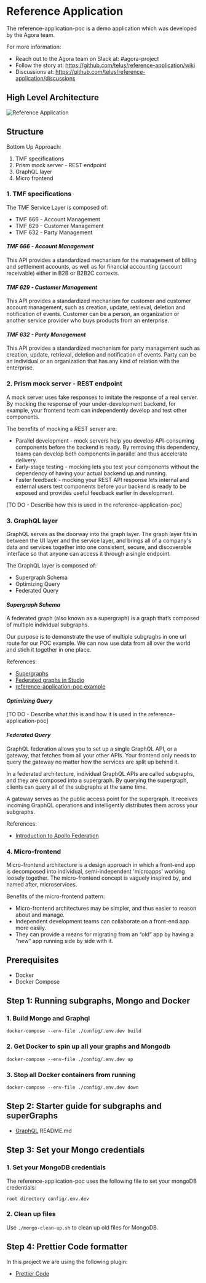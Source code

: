 # Reference Application

The reference-application-poc is a demo application which was developed by the Agora team.

For more information:

- Reach out to the Agora team on Slack at: #agora-project
- Follow the story at: <https://github.com/telus/reference-application/wiki>
- Discussions at: <https://github.com/telus/reference-application/discussions>

## High Level Architecture

![Reference Application](https://user-images.githubusercontent.com/1566236/137525278-8bed145b-ffb8-464a-b83f-ed724a502ad8.png)

## Structure

Bottom Up Approach:

1. TMF specifications
2. Prism mock server - REST endpoint
3. GraphQL layer
4. Micro frontend

### 1. TMF specifications

The TMF Service Layer is composed of:

- TMF 666 - Account Management
- TMF 629 - Customer Management
- TMF 632 - Party Management

#### *TMF 666 - Account Management*

This API provides a standardized mechanism for the management of billing and settlement accounts, as well as for financial accounting (account receivable) either in B2B or B2B2C contexts.

#### *TMF 629 - Customer Management*

This API provides a standardized mechanism for customer and customer account management, such as creation, update, retrieval, deletion and notification of events. Customer can be a person, an organization or another service provider who buys products from an enterprise.

#### *TMF 632 - Party Management*

This API provides a standardized mechanism for party management such as creation, update, retrieval, deletion and notification of events. Party can be an individual or an organization that has any kind of relation with the enterprise.

### 2. Prism mock server - REST endpoint

A mock server uses fake responses to imitate the response of a real server. By mocking the response of your under-development backend, for example, your frontend team can independently develop and test other components.

The benefits of mocking a REST server are:

- Parallel development - mock servers help you develop API-consuming components before the backend is ready. By removing this dependency, teams can develop both components in parallel and thus accelerate delivery.
- Early-stage testing - mocking lets you test your components without the dependency of having your actual backend up and running.
- Faster feedback - mocking your REST API response lets internal and external users test components before your backend is ready to be exposed and provides useful feedback earlier in development.

[TO DO - Describe how this is used in the reference-application-poc]

### 3. GraphQL layer

GraphQL serves as the doorway into the graph layer. The graph layer fits in between the UI layer and the service layer, and brings all of a company's data and services together into one consistent, secure, and discoverable interface so that anyone can access it through a single endpoint.

The GraphQL layer is composed of:

- Supergraph Schema
- Optimizing Query
- Federated Query

#### *Supergraph Schema*

A federated graph (also known as a supergraph) is a graph that’s composed of multiple individual subgraphs.

Our purpose is to demonstrate the use of multiple subgraghs in one url route for our POC example. We can now use data from all over the world and stich it together in one place.

References:

- [Supergraphs](https://github.com/telus/reference-application-poc/tree/main/graphql)
- [Federated graphs in Studio](https://www.apollographql.com/docs/studio/federated-graphs/)
- [reference-application-poc example](https://github.com/telus/reference-application-poc/blob/main/graphql/supergraph.graphql#L14)

#### *Optimizing Query*

[TO DO - Describe what this is and how it is used in the reference-application-poc]

#### *Federated Query*

GraphQL federation allows you to set up a single GraphQL API, or a gateway, that fetches from all your other APIs. Your frontend only needs to query the gateway no matter how the services are split up behind it.

In a federated architecture, individual GraphQL APIs are called subgraphs, and they are composed into a supergraph. By querying the supergraph, clients can query all of the subgraphs at the same time.

A gateway serves as the public access point for the supergraph. It receives incoming GraphQL operations and intelligently distributes them across your subgraphs.

References:

- [Introduction to Apollo Federation](https://www.apollographql.com/docs/federation/#how-it-works)

### 4. Micro-frontend

Micro-frontend architecture is a design approach in which a front-end app is decomposed into individual, semi-independent 'microapps' working loosely together. The micro-frontend concept is vaguely inspired by, and named after, microservices.

Benefits of the micro-frontend pattern:

- Micro-frontend architectures may be simpler, and thus easier to reason about and manage.
- Independent development teams can collaborate on a front-end app more easily.
- They can provide a means for migrating from an “old” app by having a “new” app running side by side with it.

## Prerequisites

- Docker
- Docker Compose

## Step 1: Running subgraphs, Mongo and Docker

### 1. Build Mongo and Graphql

```code
docker-compose --env-file ./config/.env.dev build
```

### 2. Get Docker to spin up all your graphs and Mongodb

```code
docker-compose --env-file ./config/.env.dev up
```

### 3. Stop all Docker containers from running

```code
docker-compose --env-file ./config/.env.dev down
```

## Step 2: Starter guide for subgraphs and superGraphs

- [GraphQL](https://github.com/telus/reference-application-poc/blob/main/graphql/README.md) README.md

## Step 3: Set your Mongo credentials

### 1. Set your MongoDB credentials

The reference-application-poc uses the following file to set your mongoDB credentials:

```text
root directory config/.env.dev
```

### 2. Clean up files

Use `./mongo-clean-up.sh` to clean up old files for MongoDB.

## Step 4: Prettier Code formatter

In this project we are using the following plugin:

- [Prettier Code](https://marketplace.visualstudio.com/items?itemName=esbenp.prettier-vscode)
